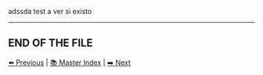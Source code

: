 adssda test a ver si existo

---
END OF THE FILE
---
[⬅️ Previous](principles_documentation.md) | [📚 Master Index](../MASTER.md) | [➡️ Next](os_general.md)
